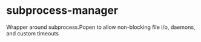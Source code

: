 # subprocess-manager
Wrapper around subprocess.Popen to allow non-blocking file i/o, daemons, and custom timeouts
